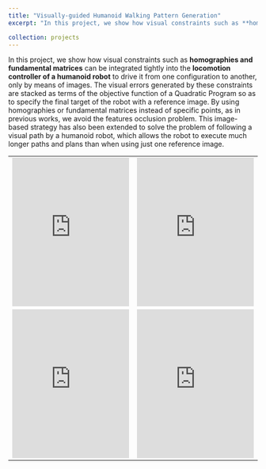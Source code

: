 ```yaml
---
title: "Visually-guided Humanoid Walking Pattern Generation"
excerpt: "In this project, we show how visual constraints such as **homographies and fundamental matrices** can be integrated tightly into the **locomotion controller of a humanoid robot** to drive it from one configuration to another, only by means of images"

collection: projects
---
```


In this project, we show how visual constraints such as **homographies and fundamental matrices** can be integrated tightly into the **locomotion controller of a humanoid robot** to drive it from one configuration to another, only by means of images. The visual errors generated by these constraints are stacked as terms of the objective function of a Quadratic Program so as to specify the final target of the robot with a reference image. By using homographies or fundamental matrices instead of specific points, as in previous works, we avoid the features occlusion problem. This image-based strategy has also been extended to solve the problem of following a visual path by a humanoid robot, which allows the robot to execute much longer paths and plans than when using just one reference image.

<table>
<tr>
<td><div class="fitvidsignore">
<iframe width="100%" height="300" src="https://www.youtube.com/embed/QHJhTWTH9xQ" title="Coupling humanoid walking pattern generation and homography feedback for visual path-following" frameborder="0" allow="accelerometer; autoplay; clipboard-write; encrypted-media; gyroscope; picture-in-picture" allowfullscreen></iframe>
</div></td><td><div class="fitvidsignore">
<iframe width="100%" height="300" src="https://www.youtube.com/embed/eof5K2Dcn5M" title="Obstacle avoidance with vision-driven humanoid locomotion (1)" frameborder="0" allow="accelerometer; autoplay; clipboard-write; encrypted-media; gyroscope; picture-in-picture" allowfullscreen></iframe>
</div></td>
</tr>
<tr>
<td><div class="fitvidsignore">
<iframe width="100%" height="300" src="https://www.youtube.com/watch?v=DTD-0KQYg-4" title="Obstacle avoidance with vision-driven humanoid locomotion (2)" frameborder="0" allow="accelerometer; autoplay; clipboard-write; encrypted-media; gyroscope; picture-in-picture" allowfullscreen></iframe>
</div></td><td><div class="fitvidsignore">
<iframe width="100%" height="300" src="https://www.youtube.com/watch?v=PV8MR_qOPtY" title="Obstacle avoidance with vision-driven humanoid locomotion (3)" frameborder="0" allow="accelerometer; autoplay; clipboard-write; encrypted-media; gyroscope; picture-in-picture" allowfullscreen></iframe>
</div></td>
</tr>
</table>
